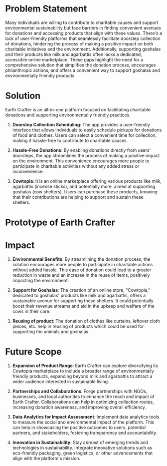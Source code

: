 # Problem Statement
Many individuals are willing to contribute to charitable causes and support environmental sustainability but face barriers in finding convenient avenues for donations and accessing products that align with these values. There's a lack of user-friendly platforms that seamlessly facilitate doorstep collection of donations, hindering the process of making a positive impact on both charitable initiatives and the environment. Additionally, supporting goshalas and their products like milk and agarbattis often lacks a dedicated, accessible online marketplace. These gaps highlight the need for a comprehensive solution that simplifies the donation process, encourages philanthropic actions, and offers a convenient way to support goshalas and environmentally friendly products.

# Solution
Earth Crafter is an all-in-one platform focused on facilitating charitable donations and supporting environmentally friendly practices.

1. **Doorstep Collection Scheduling**: The app provides a user-friendly interface that allows individuals to easily schedule pickups for donations of food and clothes. Users can select a convenient time for collection, making it hassle-free to contribute to charitable causes.
 
2. **Hassle-Free Donations**: By enabling donations directly from users' doorsteps, the app streamlines the process of making a positive impact on the environment. This convenience encourages more people to participate in charitable activities without any added stress or inconvenience.
   
3. **Cowtopia**: It is an online marketplace offering various products like milk, agarbattis (incense sticks), and potentially more, aimed at supporting goshalas (cow shelters). Users can purchase these products, knowing that their contributions are helping to support and sustain these shelters.

# Prototype of Earth Crafter

# Impact
1. **Environmental Benefits**: By streamlining the donation process, the solution encourages more people to participate in charitable actions without added hassle. This ease of donation could lead to a greater reduction in waste and an increase in the reuse of items, positively impacting the environment.

2. **Support for Goshalas**: The creation of an online store, "Cowtopia," dedicated to goshalas' products like milk and agarbattis, offers a sustainable avenue for supporting these shelters. It could potentially boost their revenue streams and aid in the upkeep and welfare of the cows in their care.
   
3. **Reusing of product**: The donation of clothes like curtains, leftover cloth pieces, etc. help in reusing of products which could be used for supporting the animals and goshalas.

# Future Scope
1. **Expansion of Product Range**: Earth Crafter can explore diversifying its Cowtopia marketplace to include a broader range of environmentally friendly products, expanding beyond milk and agarbattis to attract a wider audience interested in sustainable living.
   
2. **Partnerships and Collaborations**: Forge partnerships with NGOs, businesses, and local authorities to enhance the reach and impact of Earth Crafter. Collaborations can help in optimizing collection routes, increasing donation awareness, and improving overall efficiency.
   
3. **Data Analytics for Impact Assessment**: Implement data analytics tools to measure the social and environmental impact of the platform. This can help in showcasing the positive outcomes to users, potential partners, and stakeholders, fostering transparency and accountability.
   
4. **Innovation in Sustainability**: Stay abreast of emerging trends and technologies in sustainability. Integrate innovative solutions such as eco-friendly packaging, green logistics, or other advancements that align with the platform's mission.

